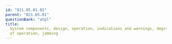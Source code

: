 ```yaml
---
id: "021.05.01.05"
parent: "021.05.01"
questionBank: "atpl"
title:
  System components, design, operation, indications and warnings, degraded modes
  of operation, jamming
---
```

